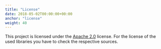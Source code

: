 ```yaml
---
title: "License"
date: 2018-05-02T00:00:00+00:00
anchor: "license"
weight: 40
---
```


This project is licensed under the [Apache 2.0](license) license. For the license of the used libraries you have to check the respective sources.

[license]: https://github.com/owncloud/ocis-webdav/blob/master/LICENSE
